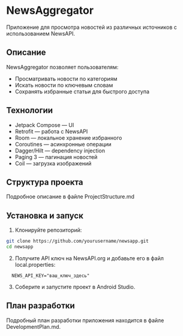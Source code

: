 
# NewsAggregator

Приложение для просмотра новостей из различных источников с использованием NewsAPI.

## Описание

NewsAggregator позволяет пользователям:

- Просматривать новости по категориям
- Искать новости по ключевым словам
- Сохранять избранные статьи для быстрого доступа


## Технологии

- Jetpack Compose — UI
- Retrofit — работа с NewsAPI
- Room — локальное хранение избранного
- Coroutines — асинхронные операции
- Dagger/Hilt — dependency injection
- Paging 3 — пагинация новостей
- Coil — загрузка изображений

## Структура проекта
Подробное описание в файле ProjectStructure.md

## Установка и запуск

1. Клонируйте репозиторий:

```bash
git clone https://github.com/yourusername/newsapp.git
cd newsapp
```
2. Получите API ключ на NewsAPI.org и добавьте его в файл local.properties:
 ```
   NEWS_API_KEY="ваш_ключ_здесь"
 ```
3. Соберите и запустите проект в Android Studio.

## План разработки
Подробный план разработки приложения находится в файле DevelopmentPlan.md.


